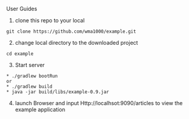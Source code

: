 User Guides

1. clone this repo to your local
```
git clone https://github.com/wma1000/example.git
```
2. change local directory to the downloaded project
```
cd example
```
3. Start server
```
* ./gradlew bootRun
or
* ./gradlew build
* java -jar build/libs/example-0.9.jar
```
4. launch Browser and input Http://localhsot:9090/articles to view the example application
